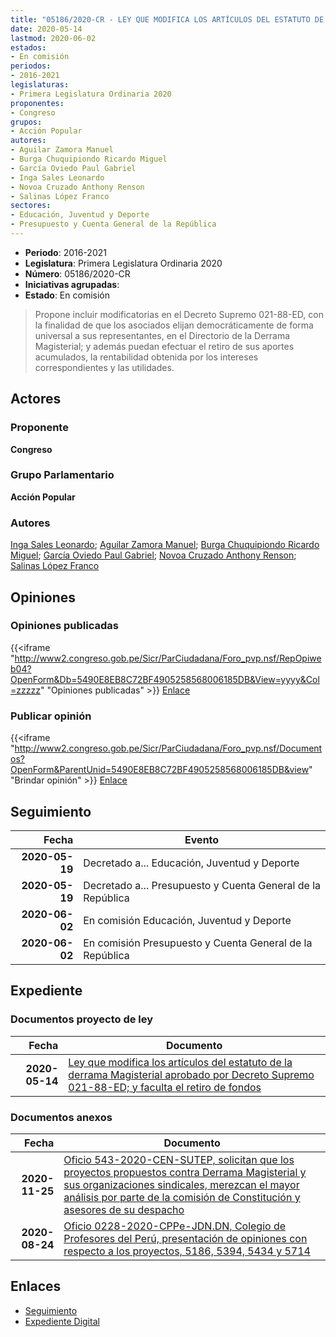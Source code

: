 ```yaml
---
title: "05186/2020-CR - LEY QUE MODIFICA LOS ARTÍCULOS DEL ESTATUTO DE LA DERRAMA MAGISTERIAL APROBADO POR DECRETO SUPREMO 021-88-ED, Y FACULTA EL RETIRO DE FONDOS"
date: 2020-05-14
lastmod: 2020-06-02
estados:
- En comisión
periodos:
- 2016-2021
legislaturas:
- Primera Legislatura Ordinaria 2020
proponentes:
- Congreso
grupos:
- Acción Popular
autores:
- Aguilar Zamora Manuel
- Burga Chuquipiondo Ricardo Miguel
- García Oviedo Paul Gabriel
- Inga Sales Leonardo
- Novoa Cruzado Anthony Renson
- Salinas López Franco
sectores:
- Educación, Juventud y Deporte
- Presupuesto y Cuenta General de la República
---
```

- **Periodo**: 2016-2021
- **Legislatura**: Primera Legislatura Ordinaria 2020
- **Número**: 05186/2020-CR
- **Iniciativas agrupadas**: 
- **Estado**: En comisión

> Propone incluir modificatorias en el Decreto Supremo 021-88-ED, con la finalidad de que los asociados elijan democráticamente de forma universal a sus representantes, en el Directorio de la Derrama Magisterial; y además puedan efectuar el retiro de sus aportes acumulados, la rentabilidad obtenida por los intereses correspondientes y las utilidades.


## Actores

### Proponente

**Congreso**

### Grupo Parlamentario

**Acción Popular**

### Autores

[Inga Sales Leonardo](mailto:mailto:lingas@congreso.gob.pe); [Aguilar Zamora Manuel](mailto:mailto:maguilarz@congreso.gob.pe); [Burga Chuquipiondo Ricardo Miguel](mailto:mailto:rburga@congreso.gob.pe); [García Oviedo Paul Gabriel](mailto:mailto:pgarcia@congreso.gob.pe); [Novoa Cruzado Anthony Renson](mailto:mailto:anovoa@congreso.gob.pe); [Salinas López Franco](mailto:mailto:fsalinas@congreso.gob.pe)

## Opiniones

### Opiniones publicadas

{{<iframe "http://www2.congreso.gob.pe/Sicr/ParCiudadana/Foro_pvp.nsf/RepOpiweb04?OpenForm&Db=5490E8EB8C72BF4905258568006185DB&View=yyyy&Col=zzzzz" "Opiniones publicadas" >}}
[Enlace](http://www2.congreso.gob.pe/Sicr/ParCiudadana/Foro_pvp.nsf/RepOpiweb04?OpenForm&Db=5490E8EB8C72BF4905258568006185DB&View=yyyy&Col=zzzzz)

### Publicar opinión

{{<iframe "http://www2.congreso.gob.pe/Sicr/ParCiudadana/Foro_pvp.nsf/Documentos?OpenForm&ParentUnid=5490E8EB8C72BF4905258568006185DB&view" "Brindar opinión" >}}
[Enlace](http://www2.congreso.gob.pe/Sicr/ParCiudadana/Foro_pvp.nsf/Documentos?OpenForm&ParentUnid=5490E8EB8C72BF4905258568006185DB&view)


## Seguimiento

| Fecha | Evento |
|------:|--------|
| **2020-05-19** | Decretado a... Educación, Juventud y Deporte |
| **2020-05-19** | Decretado a... Presupuesto y Cuenta General de la República |
| **2020-06-02** | En comisión Educación, Juventud y Deporte |
| **2020-06-02** | En comisión Presupuesto y Cuenta General de la República |

## Expediente

### Documentos proyecto de ley

| Fecha | Documento |
|------:|-----------|
| **2020-05-14** | [Ley que modifica los artículos del estatuto de la derrama Magisterial aprobado por Decreto Supremo 021-88-ED; y faculta el retiro de fondos](http://www.leyes.congreso.gob.pe/Documentos/2016_2021/Proyectos_de_Ley_y_de_Resoluciones_Legislativas/PL05186-20200514.pdf) |

### Documentos anexos

| Fecha | Documento |
|------:|-----------|
| **2020-11-25** | [Oficio 543-2020-CEN-SUTEP, solicitan que los proyectos propuestos contra Derrama Magisterial y sus organizaciones sindicales, merezcan el mayor análisis por parte de la comisión de Constitución y asesores de su despacho](http://www.leyes.congreso.gob.pe/Documentos/2016_2021/Oficios/Otras_Instituciones/OFICIO-543-2020-CEN-SUTEP.pdf) |
| **2020-08-24** | [Oficio 0228-2020-CPPe-JDN.DN, Colegio de Profesores del Perú, presentación de opiniones con respecto a los proyectos, 5186, 5394, 5434 y 5714](http://www.leyes.congreso.gob.pe/Documentos/2016_2021/Oficios/Otras_Instituciones/OFICIO-0228-2020-CPPe-JDN.DN.pdf) |

## Enlaces

- [Seguimiento](http://www2.congreso.gob.pe/Sicr/TraDocEstProc/CLProLey2016.nsf/f7fff46988ca05b1052578e100829cc7/9a6966d102b83eea052585680070767a?OpenDocument)
- [Expediente Digital](http://www2.congreso.gob.pe/Sicr/TraDocEstProc/Expvirt_2011.nsf/visbusqptramdoc1621/05186?opendocument)

